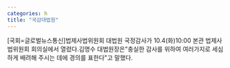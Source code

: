 ```yaml
---
categories: h
title: "국감대법원"
---
```

[국회=글로벌뉴스통신]법제사법위원회 대법원 국정감사가 10.4(화)10:00 본관 법제사법위원회 회의실에서 열렸다.김명수 대법원장은"충실한 감사를 위하여 여러가지로 세심하게 배려해 주시는 데에 경의를 표한다"고 말했다.